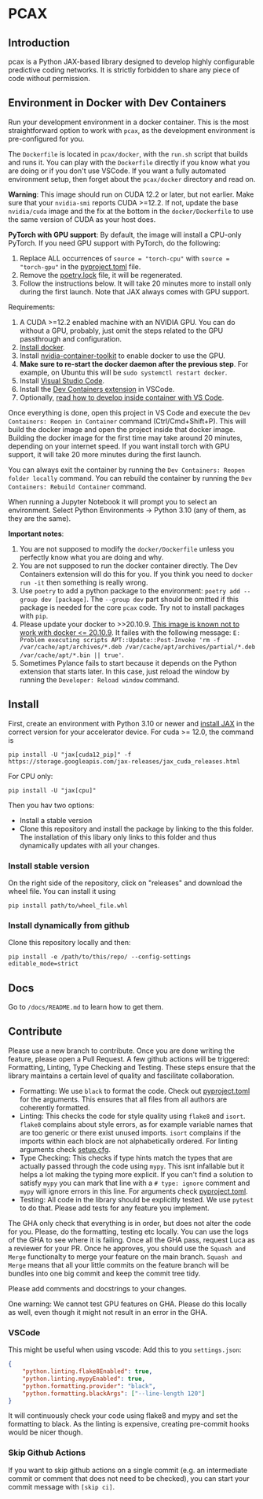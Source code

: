 # PCAX

## Introduction

pcax is a Python JAX-based library designed to develop highly configurable predictive coding networks. It is strictly forbidden to share any piece of code without permission.

## Environment in Docker with Dev Containers

Run your development environment in a docker container. This is the most straightforward option to work with `pcax`, as the development environment is pre-configured for you.

The `Dockerfile` is located in `pcax/docker`, with the `run.sh` script that builds and runs it. You can play with the `Dockerfile` directly if you know what you are doing or if you don't use VSCode. If you want a fully automated environment setup, then forget about the `pcax/docker` directory and read on.

**Warning**: This image should run on CUDA 12.2 or later, but not earlier. Make sure that your `nvidia-smi` reports CUDA >=12.2. If not, update the base `nvidia/cuda` image and the fix at the bottom in the `docker/Dockerfile` to use the same version of CUDA as your host does.

**PyTorch with GPU support**: By default, the image will install a CPU-only PyTorch. If you need GPU support with PyTorch, do the following:
1. Replace ALL occurrences of `source = "torch-cpu"` with `source = "torch-gpu"` in the [pyproject.toml](./pyproject.toml) file.
1. Remove the [poetry.lock](./poetry.lock) file, it will be regenerated.
1. Follow the instructions below. It will take 20 minutes more to install only during the first launch. Note that JAX always comes with GPU support.

Requirements:

1. A CUDA >=12.2 enabled machine with an NVIDIA GPU. You can do without a GPU, probably, just omit the steps related to the GPU passthrough and configuration.
2. [Install docker](https://docs.docker.com/engine/install/).
3. Install [nvidia-container-toolkit](https://github.com/NVIDIA/nvidia-container-toolkit) to enable docker to use the GPU.
4. **Make sure to re-start the docker daemon after the previous step**. For example, on Ubuntu this will be `sudo systemctl restart docker`.
5. Install [Visual Studio Code](https://code.visualstudio.com/download).
6. Install the [Dev Containers extension](https://marketplace.visualstudio.com/items?itemName=ms-vscode-remote.remote-containers) in VSCode.
7. Optionally, [read how to develop inside container with VS Code](https://code.visualstudio.com/docs/devcontainers/containers).

Once everything is done, open this project in VS Code and execute the `Dev Containers: Reopen in Container` command (Ctrl/Cmd+Shift+P). This will build the docker image and open the project inside that docker image. Building the docker image for the first time may take around 20 minutes, depending on your internet speed. If you want install torch with GPU support, it will take 20 more minutes during the first launch.

You can always exit the container by running the `Dev Containers: Reopen folder locally` command.
You can rebuild the container by running the `Dev Containers: Rebuild Container` command.

When running a Jupyter Notebook it will prompt you to select an environment. Select Python Environments -> Python 3.10 (any of them, as they are the same).

**Important notes**:
1. You are not supposed to modify the `docker/Dockerfile` unless you perfectly know what you are doing and why.
1. You are not supposed to run the docker container directly. The Dev Containers extension will do this for you. If you think you need to `docker run -it` then something is really wrong.
1. Use `poetry` to add a python package to the environment: `poetry add --group dev [package]`. The `--group dev` part should be omitted if this package is needed for the core `pcax` code. Try not to install packages with `pip`.
1. Please update your docker to >>20.10.9. [This image is known not to work with docker <= 20.10.9](https://stackoverflow.com/questions/71941032/why-i-cannot-run-apt-update-inside-a-fresh-ubuntu22-04). It failes with the following message: `E: Problem executing scripts APT::Update::Post-Invoke 'rm -f /var/cache/apt/archives/*.deb /var/cache/apt/archives/partial/*.deb /var/cache/apt/*.bin || true'`.
1. Sometimes Pylance fails to start because it depends on the Python extension that starts later. In this case, just reload the window by running the `Developer: Reload window` command.

## Install

First, create an environment with Python 3.10 or newer and [install JAX](https://github.com/google/jax#installation) in the correct version for your accelerator device. For cuda >= 12.0, the command is

```shell
pip install -U "jax[cuda12_pip]" -f https://storage.googleapis.com/jax-releases/jax_cuda_releases.html
```

For CPU only:

```shell
pip install -U "jax[cpu]"
```

Then you hav two options:

-   Install a stable version
-   Clone this repository and install the package by linking to the this folder. The installation of this libary only links to this folder and thus dynamically updates with all your changes.

### Install stable version

On the right side of the repository, click on "releases" and download the wheel file. You can install it using

```shell
pip install path/to/wheel_file.whl
```

### Install dynamically from github

Clone this repository locally and then:

```shell
pip install -e /path/to/this/repo/ --config-settings editable_mode=strict
```

## Docs

Go to `/docs/README.md` to learn how to get them.

## Contribute

Please use a new branch to contribute. Once you are done writing the feature, please open a Pull Request. A few github actions will be triggered: Formatting, Linting, Type Checking and Testing. These steps ensure that the library maintains a certain level of quality and fascilitate collaboration.

-   Formatting: We use `black` to format the code. Check out [pyproject.toml](pyproject.toml) for the arguments. This ensures that all files from all authors are coherently formatted.
-   Linting: This checks the code for style quality using `flake8` and `isort`. `flake8` complains about style errors, as for example variable names that are too generic or there exist unused imports. `isort` complains if the imports within each block are not alphabetically ordered. For linting arguments check [setup.cfg](setup.cfg).
-   Type Checking: This checks if type hints match the types that are actually passed through the code using `mypy`. This isnt infallable but it helps a lot making the typing more explicit. If you can't find a solution to satisfy `mypy` you can mark that line with a `# type: ignore` comment and `mypy` will ignore errors in this line. For arguments check [pyproject.toml](pyproject.toml).
-   Testing: All code in the library should be explicitly tested. We use `pytest` to do that. Please add tests for any feature you implement.

The GHA only check that everything is in order, but does not alter the code for you. Please, do the formatting, testing etc locally. You can use the logs of the GHA to see where it is failing. Once all the GHA pass, request Luca as a reviewer for your PR. Once he approves, you should use the `Squash and Merge` functionalty to merge your feature on the main branch. `Squash and Merge` means that all your little commits on the feature branch will be bundles into one big commit and keep the commit tree tidy.

Please add comments and docstrings to your changes.

One warning: We cannot test GPU features on GHA. Please do this locally as well, even though it might not result in an error in the GHA.

### VSCode

This might be useful when using vscode:
Add this to you `settings.json`:

```json
{
    "python.linting.flake8Enabled": true,
    "python.linting.mypyEnabled": true,
    "python.formatting.provider": "black",
    "python.formatting.blackArgs": ["--line-length 120"]
}
```

It will continuously check your code using flake8 and mypy and set the formatting to black. As the linting is expensive, creating pre-commit hooks would be nicer though.

### Skip Github Actions

If you want to skip github actions on a single commit (e.g. an intermediate commit or comment that does not need to be checked), you can start your commit message with `[skip ci]`.
